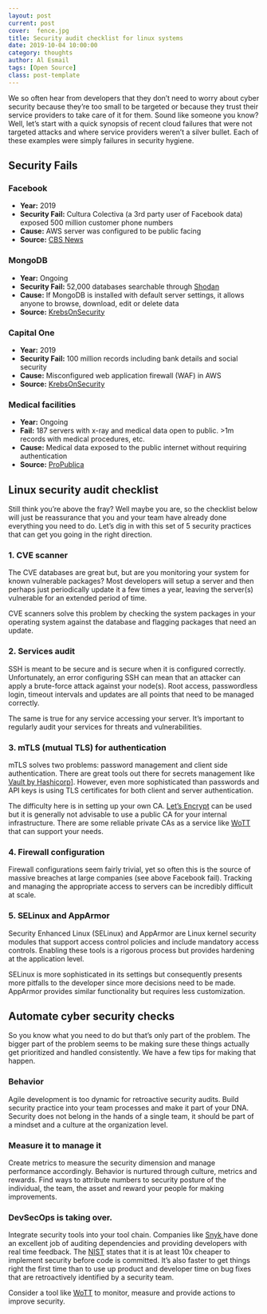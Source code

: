 ```yaml
---
layout: post
current: post
cover:  fence.jpg
title: Security audit checklist for linux systems
date: 2019-10-04 10:00:00
category: thoughts
author: Al Esmail
tags: [Open Source]
class: post-template
---
```


We so often hear from developers that they don’t need to worry about cyber security because they’re too small to be targeted or because they trust their service providers to take care of it for them. Sound like someone you know? Well, let’s start with a quick synopsis of recent cloud failures that were not targeted attacks and where service providers weren’t a silver bullet.  Each of these examples were simply failures in security hygiene.

## Security Fails

### Facebook

* **Year:** 2019
* **Security Fail:** Cultura Colectiva (a 3rd party user of Facebook data) exposed 500 million customer phone numbers
* **Cause:** AWS server was configured to be public facing
* **Source:** [CBS News](https://www.cbsnews.com/news/millions-facebook-user-records-exposed-amazon-cloud-server/)

### MongoDB

* **Year:** Ongoing
* **Security Fail:** 52,000 databases searchable through [Shodan](shodan.io)
* **Cause:** If MongoDB is installed with default server settings, it allows anyone to browse, download, edit or delete data
* **Source:** [KrebsOnSecurity](https://krebsonsecurity.com/tag/mongodb/)

### Capital One

* **Year:** 2019
* **Security Fail:** 100 million records including bank details and social security
* **Cause:** Misconfigured web application firewall (WAF) in AWS
* **Source:** [KrebsOnSecurity](https://krebsonsecurity.com/tag/capital-one-breach/)

### Medical facilities

* **Year:** Ongoing
* **Fail:** 187 servers with x-ray and medical data open to public. >1m records with medical procedures, etc.
* **Cause:** Medical data exposed to the public internet without requiring authentication
* **Source:** [ProPublica](https://www.propublica.org/article/millions-of-americans-medical-images-and-data-are-available-on-the-internet)


## Linux security audit checklist

Still think you’re above the fray? Well maybe you are, so the checklist below will just be reassurance that you and your team have already done everything you need to do. Let’s dig in  with this set of 5 security practices that can get you going in the right direction.

### 1. CVE scanner

The CVE databases are great but, but are you monitoring your system for known vulnerable packages? Most developers will setup a server and then perhaps just periodically update it a few times a year, leaving the server(s) vulnerable for an extended period of time.

CVE scanners solve this problem by checking the system packages in your operating system against the database and flagging packages that need an update.

### 2. Services audit

SSH is meant to be secure and is secure when it is configured correctly. Unfortunately, an error configuring SSH can mean that an attacker can apply a brute-force attack against your node(s). Root access, passwordless login, timeout intervals and updates are all points that need to be managed correctly.

The same is true for any service accessing your server. It’s important to regularly audit your services for threats and vulnerabilities.

### 3. mTLS (mutual TLS) for authentication

mTLS solves two problems: password management and client side authentication. There are great tools out there for secrets  management like [Vault by Hashicorp](https://www.vaultproject.io/)]. However, even more sophisticated than passwords and API keys is using TLS certificates for both client and server authentication.

The difficulty here is in setting up your own CA. [Let’s Encrypt](https://letsencrypt.org/) can be used but it is generally not advisable to use a public CA for your internal infrastructure. There are some reliable private CAs as a service like [WoTT](https://www.wott.io) that can support your needs.

### 4. Firewall configuration

Firewall configurations seem fairly trivial, yet so often this is the source of massive breaches at large companies (see above Facebook fail). Tracking and managing the appropriate access to servers can be incredibly difficult at scale.

### 5. SELinux and AppArmor

Security Enhanced Linux (SELinux) and AppArmor are Linux kernel security modules that support access control policies and include mandatory access controls. Enabling these tools is a rigorous process but provides hardening at the application level.

SELinux is more sophisticated in its settings but consequently presents more pitfalls to the developer since more decisions need to be made. AppArmor provides similar functionality but requires less customization.

## Automate cyber security checks

So you know what you need to do but that’s only part of the problem. The bigger part of the problem seems to be making sure these things actually get prioritized and handled consistently. We have a few tips for making that happen.

### Behavior

Agile development is too dynamic for retroactive security audits. Build security practice into your team processes and make it part of your DNA. Security does not belong in the hands of a single team, it should be part of a mindset and a culture at the organization level.

### Measure it to manage it

Create metrics to measure the security dimension and manage performance accordingly. Behavior is nurtured through culture, metrics and rewards. Find ways to attribute numbers to security posture of the individual, the team, the asset and reward your people for making improvements.

### DevSecOps is taking over.

Integrate security tools into your tool chain. Companies like [Snyk ](snyk.io) have done an excellent job of auditing dependencies and providing developers with real time feedback.  The [NIST](https://www.nist.gov/sites/default/files/documents/director/planning/report02-3.pdf) states that it is at least 10x cheaper to implement security before code is committed. It’s also faster to get things right the first time than to use up product and developer time on bug fixes that are retroactively identified by a security team.

Consider a tool like [WoTT](www.wott.io) to monitor, measure and provide actions to improve security.
